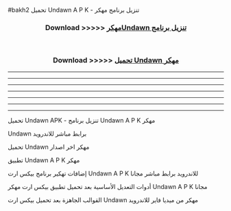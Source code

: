 #bakh2 تحميل Undawn  A P K - تنزيل برنامج مهكر



<div align="center">
<h3>Download >>>>> <a href="https://runaway1.web.app/?sq=Undawn ">مهكرUndawn  تنزيل برنامج</a></h3><br>

<h3>Download >>>>> <a href="https://runaway1.web.app/?sq=Undawn ">تحميل Undawn  مهكر</a></h3>
</div>


----------------------------------------------------------

----------------------------------------------------------

----------------------------------------------------------

----------------------------------------------------------

----------------------------------------------------------

----------------------------------------------------------

----------------------------------------------------------

تحميل Undawn  APK - تنزيل برنامج Undawn  A P K مهكر

Undawn  برابط مباشر للاندرويد

تحميل Undawn  مهكر اخر اصدار

تطبيق Undawn  A P K مهكر

إضافات تهكير برنامج بيكس ارت Undawn  A P K للاندرويد برابط مباشر مجانا

أدوات التعديل الأساسية بعد تحميل تطبيق بيكس ارت مهكر Undawn  A P K مجانا

القوالب الجاهزة بعد تحميل بيكس ارت Undawn  مهكر من ميديا فاير للاندرويد



